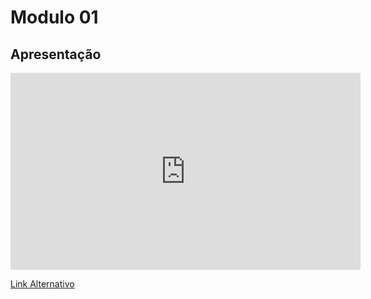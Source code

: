 # Modulo 01

## Apresentação

<iframe width="560" height="315" src="https://www.youtube.com/embed/sOGqRQV78U0?si=5TM89TmbDuMW60Zr" title="Apresentação 01" frameborder="0" allow="accelerometer; autoplay; clipboard-write; encrypted-media; gyroscope; picture-in-picture; web-share" referrerpolicy="strict-origin-when-cross-origin" allowfullscreen></iframe>

[Link Alternativo](https://unbbr.sharepoint.com/sites/OGrupo5-Bancos1/_layouts/15/stream.aspx?id=%2Fsites%2FOGrupo5-Bancos1%2FDocumentos%20Compartilhados%2FGeneral%2FRecordings%2FReunião%20em%20_General_-20241125_212103-Gravação%20de%20Reunião%2Emp4&referrer=StreamWebApp%2EWeb&referrerScenario=AddressBarCopied%2Eview%2E27e15067-e841-4b17-9629-4ec51e1a285c)
